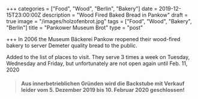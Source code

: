 +++
categories = ["Food", "Wood", "Berlin", "Bakery"]
date = 2019-12-15T23:00:00Z
description = "Wood Fired Baked Bread in Pankow"
draft = true
image = "/images/holzofenbrot.jpg"
tags = ["Food", "Wood", "Bakery", "Berlin"]
title = "Pankower Museum Brot"
type = "post"

+++
In 2006 the Museum Bäckerei Pankow reopened their wood-fired bakery to server Demeter quality bread to the public.

Added to the list of places to visit. They serve 3 times a week on Tuesday, Wednesday and Friday, but unfortunately are not open again until Feb. 11, 2020

> #### Aus innerbetrieblichen Gründen wird die Backstube mit Verkauf leider vom 5. Dezember 2019 bis 10. Februar 2020 geschlossen!